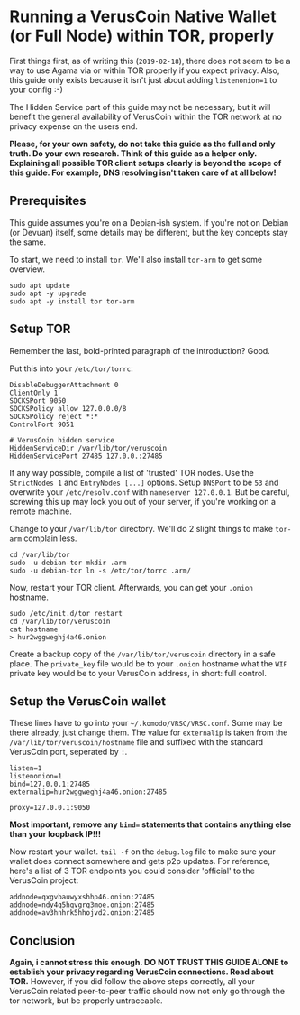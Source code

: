 # Running a VerusCoin Native Wallet (or Full Node) within TOR, properly

First things first, as of writing this (`2019-02-18`), there does not seem to be a way to use Agama via or within TOR properly if you expect privacy. 
Also, this guide only exists because it isn't just about adding `listenonion=1` to your config :-)

The Hidden Service part of this guide may not be necessary, but it will benefit the general availability of VerusCoin within the TOR network at no privacy expense on the users end.

**Please, for your own safety, do not take this guide as the full and only truth. Do your own research. Think of this guide as a helper only. Explaining all possible TOR client setups clearly is beyond the scope of this guide. For example, DNS resolving isn't taken care of at all below!**

## Prerequisites

This guide assumes you're on a Debian-ish system. If you're not on Debian (or Devuan) itself, some details may be different, but the key concepts stay the same.

To start, we need to install `tor`. We'll also install `tor-arm` to get some overview.

```
sudo apt update
sudo apt -y upgrade
sudo apt -y install tor tor-arm
```

## Setup TOR

Remember the last, bold-printed paragraph of the introduction? Good. 

Put this into your `/etc/tor/torrc`: 

```
DisableDebuggerAttachment 0
ClientOnly 1
SOCKSPort 9050
SOCKSPolicy allow 127.0.0.0/8
SOCKSPolicy reject *:*
ControlPort 9051

# VerusCoin hidden service
HiddenServiceDir /var/lib/tor/veruscoin
HiddenServicePort 27485 127.0.0.:27485
```

If any way possible, compile a list of 'trusted' TOR nodes. Use the `StrictNodes 1` and `EntryNodes [...]` options. Setup `DNSPort` to be `53` and overwrite your `/etc/resolv.conf` with `nameserver 127.0.0.1`. But be careful, screwing this up may lock you out of your server, if you're working on a remote machine.

Change to your `/var/lib/tor` directory. We'll do 2 slight things to make `tor-arm` complain less.

```
cd /var/lib/tor
sudo -u debian-tor mkdir .arm
sudo -u debian-tor ln -s /etc/tor/torrc .arm/
```

Now, restart your TOR client. Afterwards, you can get your `.onion` hostname. 

```
sudo /etc/init.d/tor restart
cd /var/lib/tor/veruscoin
cat hostname
> hur2wggweghj4a46.onion
```

Create a backup copy of the `/var/lib/tor/veruscoin` directory in a safe place. The `private_key` file would be to your `.onion` hostname what the `WIF` private key would be to your VerusCoin address, in short: full control.


## Setup the VerusCoin wallet

These lines have to go into your `~/.komodo/VRSC/VRSC.conf`. Some may be there already, just change them. The value for `externalip` is taken from the `/var/lib/tor/veruscoin/hostname` file and suffixed with the standard VerusCoin port, seperated by `:`.

```
listen=1
listenonion=1
bind=127.0.0.1:27485
externalip=hur2wggweghj4a46.onion:27485

proxy=127.0.0.1:9050
```

**Most important, remove any `bind=` statements that contains anything else than your loopback IP!!!**

Now restart your wallet. `tail -f` on the `debug.log` file to make sure your wallet does connect somewhere and gets p2p updates. For reference, here's a list of 3 TOR endpoints you could consider 'official' to the VerusCoin project: 

```
addnode=qxgvbauwyxshhp46.onion:27485
addnode=ndy4q5hqvgrq3moe.onion:27485
addnode=av3hnhrk5hhojvd2.onion:27485
```

## Conclusion

**Again, i cannot stress this enough. DO NOT TRUST THIS GUIDE ALONE to establish your privacy regarding VerusCoin connections. Read about TOR.** However, if you did follow the above steps correctly, all your VerusCoin related peer-to-peer traffic should now not only go through the tor network, but be properly untraceable.
